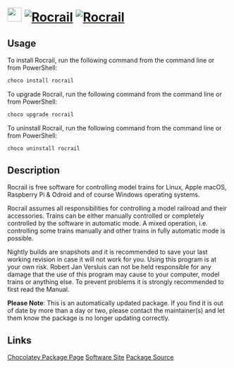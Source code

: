 ﻿# <img src="https://cdn.jsdelivr.net/gh/mkevenaar/chocolatey-packages@ae9a5d45a8eb3a6276aad2f781b8cc2ccf86f267/icons/rocrail.png" width="32" height="32"/> [![Rocrail](https://img.shields.io/chocolatey/v/rocrail.svg?label=Rocrail)](https://chocolatey.org/packages/rocrail) [![Rocrail](https://img.shields.io/chocolatey/dt/rocrail.svg)](https://chocolatey.org/packages/rocrail)

## Usage
To install Rocrail, run the following command from the command line or from PowerShell:
```powershell
choco install rocrail
```

To upgrade Rocrail, run the following command from the command line or from PowerShell:
```powershell
choco upgrade rocrail
```

To uninstall Rocrail, run the following command from the command line or from PowerShell:
```powershell
choco uninstall rocrail
```

## Description
Rocrail is free software for controlling model trains for Linux, Apple macOS, Raspberry Pi & Odroid and of course Windows operating systems.

Rocrail assumes all responsibilities for controlling a model railroad and their accessories. Trains can be either manually controlled or completely controlled by the software in automatic mode. A mixed operation, i.e. controlling some trains manually and other trains in fully automatic mode is possible.

Nightly builds are snapshots and it is recommended to save your last working revision in case it will not work for you.
Using this program is at your own risk. Robert Jan Versluis can not be held responsible for any damage that the use of this program may cause to your computer, model trains or anything else. To prevent problems it is strongly recommended to first read the Manual.

**Please Note**: This is an automatically updated package. If you find it is
out of date by more than a day or two, please contact the maintainer(s) and
let them know the package is no longer updating correctly.


## Links
[Chocolatey Package Page](https://chocolatey.org/packages/rocrail)
[Software Site](https://wiki.rocrail.net/doku.php)
[Package Source](https://github.com/mkevenaar/chocolatey-packages/tree/master/automatic/rocrail)

